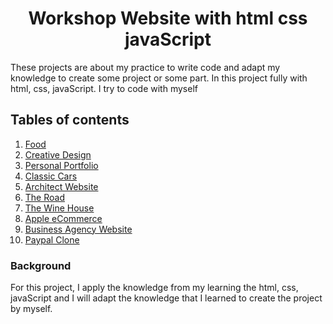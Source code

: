 <div align="center">
    <h1>Workshop Website with html css javaScript</h1>
</div>

These projects are about my practice to write code and adapt my knowledge to create some project or some part. In this project fully with html, css, javaScript. I try to code with myself

## Tables of contents

1. [Food](https://github.com/Wissanukhong/10WebsiteProjects/tree/main/1_FoodVariety)
2. [Creative Design](https://github.com/Wissanukhong/10WebsiteProjects/tree/main/2_CreativeDesign)
3. [Personal Portfolio]()
4. [Classic Cars]()
5. [Architect Website]()
6. [The Road]()
7. [The Wine House]()
8. [Apple eCommerce]()
9. [Business Agency Website]()
10. [Paypal Clone]()

### Background

For this project, I apply the knowledge from my learning the html, css, javaScript and I will adapt the knowledge that I learned to create the project by myself.
